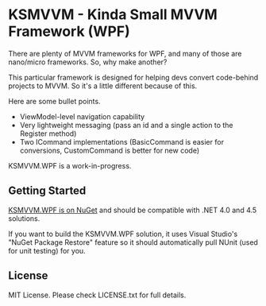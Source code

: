 # KSMVVM - Kinda Small MVVM Framework (WPF)

There are plenty of MVVM frameworks for WPF, and many of those are nano/micro frameworks. So, why make another?

This particular framework is designed for helping devs convert code-behind projects to MVVM. So it's a little different because of this.

Here are some bullet points.

* ViewModel-level navigation capability
* Very lightweight messaging (pass an id and a single action to the Register method)
* Two ICommand implementations (BasicCommand is easier for conversions, CustomCommand is better for new code)

KSMVVM.WPF is a work-in-progress.

## Getting Started

[KSMVVM.WPF is on NuGet](https://www.nuget.org/packages/KSMVVM.WPF/) and should be compatible with .NET 4.0 and 4.5 solutions.

If you want to build the KSMVVM.WPF solution, it uses Visual Studio's "NuGet Package Restore" feature so it should automatically pull NUnit (used for unit testing) for you.

## License
MIT License. Please check LICENSE.txt for full details.
